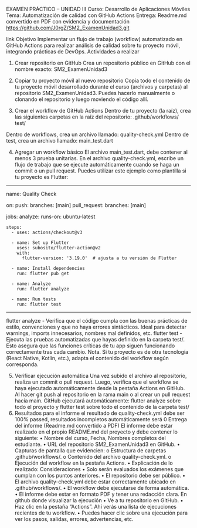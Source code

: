 EXAMEN PRÁCTICO – UNIDAD III
Curso: Desarrollo de Aplicaciones Móviles
Tema: Automatización de calidad con GitHub Actions
Entrega: Readme.md convertido en PDF con evidencia y documentación
https://github.com/J0rgZ/SM2_ExamenUnidad3.git

link
Objetivo
Implementar un flujo de trabajo (workflow) automatizado en GitHub Actions para realizar análisis de calidad sobre tu proyecto móvil, integrando prácticas de DevOps.
Actividades a realizar
1.	Crear repositorio en GitHub
Crea un repositorio público en GitHub con el nombre exacto:
SM2_ExamenUnidad3
2.	Copiar tu proyecto móvil al nuevo repositorio
Copia todo el contenido de tu proyecto móvil desarrollado durante el curso (archivos y carpetas) al repositorio SM2_ExamenUnidad3.
Puedes hacerlo manualmente o clonando el repositorio y luego moviendo el código allí.

3.	Crear el workflow de GitHub Actions
Dentro de tu proyecto (la raíz), crea las siguientes carpetas en la raíz del repositorio:
.github/workflows/
test/

Dentro de workflows, crea un archivo llamado: quality-check.yml
Dentro de test, crea un archivo llamado: main_test.dart  

4.	Agregar un workflow básico
El archivo main_test.dart, debe contener al menos 3 prueba unitarias.
En el archivo quality-check.yml, escribe un flujo de trabajo que se ejecute automáticamente cuando se haga un commit o un pull request.
Puedes utilizar este ejemplo como plantilla si tu proyecto es Flutter:

------------------------------------------------------------------------------
name: Quality Check

on:
  push:
    branches: [main]
  pull_request:
    branches: [main]

jobs:
  analyze:
    runs-on: ubuntu-latest

    steps:
      - uses: actions/checkout@v3

      - name: Set up Flutter
        uses: subosito/flutter-action@v2
        with:
          flutter-version: '3.19.0'  # ajusta a tu versión de Flutter

      - name: Install dependencies
        run: flutter pub get

      - name: Analyze
        run: flutter analyze

      - name: Run tests
        run: flutter test
------------------------------------------------------------------------------
flutter analyze - Verifica que el código cumpla con las buenas prácticas de estilo, convenciones y que no haya errores sintácticos. Ideal para detectar warnings, imports innecesarios, nombres mal definidos, etc.
flutter test - Ejecuta las pruebas automatizadas que hayas definido en la carpeta test/. Esto asegura que las funciones críticas de tu app siguen funcionando correctamente tras cada cambio.
Nota. Si tu proyecto es de otra tecnología (React Native, Kotlin, etc.), adapta el contenido del workflow según corresponda.

5.	Verificar ejecución automática
Una vez subido el archivo al repositorio, realiza un commit o pull request.
Luego, verifica que el workflow se haya ejecutado automáticamente desde la pestaña Actions en GitHub.
Al hacer git push al repositorio en la rama main o al crear un pull request hacia main. GitHub ejecutará automáticamente: flutter analyze sobre todo el proyecto y  flutter test sobre todo el contenido de la carpeta test/
6.	Resultados para el informe
el resultado de quality-check.yml debe ser 100% passed, resultados incompletos automáticamente será 0
Entrega del informe (Readme.md convertido a PDF)
El informe debe estar realizado en el propio README.md del proyecto y debe contener lo siguiente:
•	Nombre del curso, Fecha, Nombres completos del estudiante.
•	URL del repositorio SM2_ExamenUnidad3 en GitHub.
•	Capturas de pantalla que evidencien:
o	Estructura de carpetas .github/workflows/.
o	Contenido del archivo quality-check.yml.
o	Ejecución del workflow en la pestaña Actions.
•	Explicación de lo realizado:
Consideraciones
•	Solo serán evaluados los exámenes que cumplan con los puntos anteriores.
•	El repositorio debe ser público.
•	El archivo quality-check.yml debe estar correctamente ubicado en .github/workflows/.
•	El workflow debe ejecutarse de forma automática.
•	El informe debe estar en formato PDF y tener una redacción clara.
En github donde visualizar la ejecución
•	Ve a tu repositorio en GitHub.
•	Haz clic en la pestaña “Actions”. Ahí verás una lista de ejecuciones recientes de tu workflow.
•	Puedes hacer clic sobre una ejecución para ver los pasos, salidas, errores, advertencias, etc.
